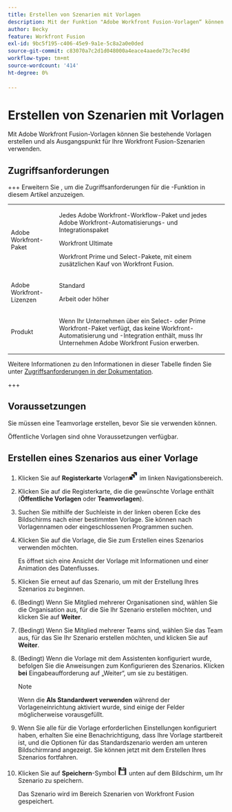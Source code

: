 ```yaml
---
title: Erstellen von Szenarien mit Vorlagen
description: Mit der Funktion "Adobe Workfront Fusion-Vorlagen“ können Sie bestehende Vorlagen erstellen und als Ausgangspunkt für Ihre Workfront Fusion-Szenarien verwenden.
author: Becky
feature: Workfront Fusion
exl-id: 9bc5f195-c406-45e9-9a1e-5c8a2a0e0ded
source-git-commit: c83070a7c2d1d048000a4eace4aaede73c7ec49d
workflow-type: tm+mt
source-wordcount: '414'
ht-degree: 0%

---
```


# Erstellen von Szenarien mit Vorlagen

Mit Adobe Workfront Fusion-Vorlagen können Sie bestehende Vorlagen erstellen und als Ausgangspunkt für Ihre Workfront Fusion-Szenarien verwenden.

## Zugriffsanforderungen

+++ Erweitern Sie , um die Zugriffsanforderungen für die -Funktion in diesem Artikel anzuzeigen.

<table style="table-layout:auto">
 <col> 
 <col> 
 <tbody> 
  <tr> 
   <td role="rowheader">Adobe Workfront-Paket</td> 
   <td> <p>Jedes Adobe Workfront-Workflow-Paket und jedes Adobe Workfront-Automatisierungs- und Integrationspaket</p><p>Workfront Ultimate</p><p>Workfront Prime und Select-Pakete, mit einem zusätzlichen Kauf von Workfront Fusion.</p> </td> 
  </tr> 
  <tr data-mc-conditions=""> 
   <td role="rowheader">Adobe Workfront-Lizenzen</td> 
   <td> <p>Standard</p><p>Arbeit oder höher</p> </td> 
  </tr> 
  <tr> 
   <td role="rowheader">Produkt</td> 
   <td>
   <p>Wenn Ihr Unternehmen über ein Select- oder Prime Workfront-Paket verfügt, das keine Workfront-Automatisierung und -Integration enthält, muss Ihr Unternehmen Adobe Workfront Fusion erwerben.</li></ul>
   </td> 
  </tr>
 </tbody> 
</table>

Weitere Informationen zu den Informationen in dieser Tabelle finden Sie unter [Zugriffsanforderungen in der Dokumentation](/help/workfront-fusion/references/licenses-and-roles/access-level-requirements-in-documentation.md).

+++

## Voraussetzungen

Sie müssen eine Teamvorlage erstellen, bevor Sie sie verwenden können.

Öffentliche Vorlagen sind ohne Voraussetzungen verfügbar.

## Erstellen eines Szenarios aus einer Vorlage

1. Klicken Sie auf **Registerkarte** Vorlagen![ (Vorlagensymbol](assets/templates-icon.png) im linken Navigationsbereich.
1. Klicken Sie auf die Registerkarte, die die gewünschte Vorlage enthält (**Öffentliche Vorlagen** oder **Teamvorlagen**).
1. Suchen Sie mithilfe der Suchleiste in der linken oberen Ecke des Bildschirms nach einer bestimmten Vorlage. Sie können nach Vorlagennamen oder eingeschlossenen Programmen suchen.
1. Klicken Sie auf die Vorlage, die Sie zum Erstellen eines Szenarios verwenden möchten.

   Es öffnet sich eine Ansicht der Vorlage mit Informationen und einer Animation des Datenflusses.

1. Klicken Sie erneut auf das Szenario, um mit der Erstellung Ihres Szenarios zu beginnen.
1. (Bedingt) Wenn Sie Mitglied mehrerer Organisationen sind, wählen Sie die Organisation aus, für die Sie Ihr Szenario erstellen möchten, und klicken Sie auf **Weiter**.
1. (Bedingt) Wenn Sie Mitglied mehrerer Teams sind, wählen Sie das Team aus, für das Sie Ihr Szenario erstellen möchten, und klicken Sie auf **Weiter**.
1. (Bedingt) Wenn die Vorlage mit dem Assistenten konfiguriert wurde, befolgen Sie die Anweisungen zum Konfigurieren des Szenarios. Klicken **bei** Eingabeaufforderung auf „Weiter“, um sie zu bestätigen.

   >[!NOTE]
   >
   >Wenn die **Als Standardwert verwenden** während der Vorlageneinrichtung aktiviert wurde, sind einige der Felder möglicherweise vorausgefüllt.

1. Wenn Sie alle für die Vorlage erforderlichen Einstellungen konfiguriert haben, erhalten Sie eine Benachrichtigung, dass Ihre Vorlage startbereit ist, und die Optionen für das Standardszenario werden am unteren Bildschirmrand angezeigt. Sie können jetzt mit dem Erstellen Ihres Szenarios fortfahren.

1. Klicken Sie auf **Speichern**-Symbol ![Speichern](assets/save-icon.png) unten auf dem Bildschirm, um Ihr Szenario zu speichern.

   Das Szenario wird im Bereich Szenarien von Workfront Fusion gespeichert.

